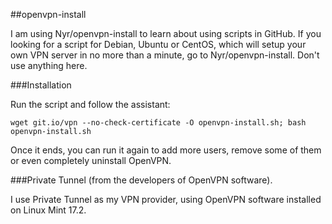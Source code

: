 ##openvpn-install

I am using Nyr/openvpn-install to learn about using scripts in GitHub. If you looking for a script for Debian, Ubuntu or CentOS, which will setup your own VPN server in no more than a minute, go to Nyr/openvpn-install. Don't use anything here. 

###Installation

Run the script and follow the assistant:

`wget git.io/vpn --no-check-certificate -O openvpn-install.sh; bash openvpn-install.sh`

Once it ends, you can run it again to add more users, remove some of them or even completely uninstall OpenVPN.

###Private Tunnel (from the developers of OpenVPN software). 

I use Private Tunnel as my VPN provider, using OpenVPN software installed on Linux Mint 17.2.
